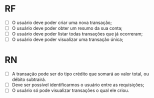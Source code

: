 # RF

- [ ] O usuário deve poder criar uma nova transação;
- [ ] O usuário deve poder obter um resumo da sua conta;
- [ ] O usuário deve poder listar todas transações que já ocorreram;
- [ ] O usuário deve poder visualizar uma transação única;

# RN

- [ ] A transação pode ser do tipo crédito que somará ao valor total, ou débito
      subtrairá.
- [ ] Deve ser possível identificarmos o usuário entre as requisições;
- [ ] O usuário só pode visualizar transações o qual ele criou.
